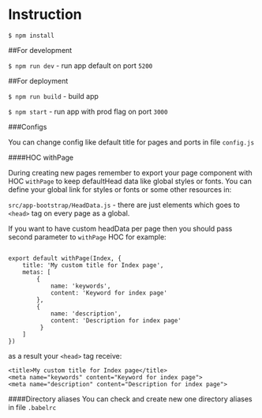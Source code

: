 # Instruction
`$ npm install`

##For development

`$ npm run dev` - run app default on port `5200`

##For deployment

`$ npm run build` - build app

`$ npm start` - run app with prod flag on port `3000`

###Configs

You can change config like default title for pages and ports in file `config.js`


####HOC withPage

During creating new pages remember to export your page component with HOC `withPage` to keep defaultHead data like global styles or fonts.
You can define your global link for styles or fonts or some other resources in:

`src/app-bootstrap/HeadData.js` - there are just elements which goes to `<head>` tag on every page as a global.

If you want to have custom headData per page then you should pass second parameter to `withPage` HOC for example:

```

export default withPage(Index, {
    title: 'My custom title for Index page',
    metas: [
        {
            name: 'keywords',
            content: 'Keyword for index page'
        },
        {
            name: 'description',
            content: 'Description for index page'
         }
    ]
})
```

as a result your `<head>` tag receive:

```
<title>My custom title for Index page</title>
<meta name="keywords" content="Keyword for index page">
<meta name="description" content="Description for index page">
```


####Directory aliases
You can check and create new one  directory aliases in file `.babelrc`
